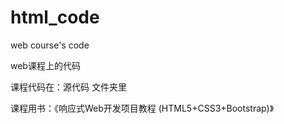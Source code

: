 # html_code
web course's code

web课程上的代码

课程代码在：源代码  文件夹里

课程用书：《响应式Web开发项目教程 (HTML5+CSS3+Bootstrap)》
